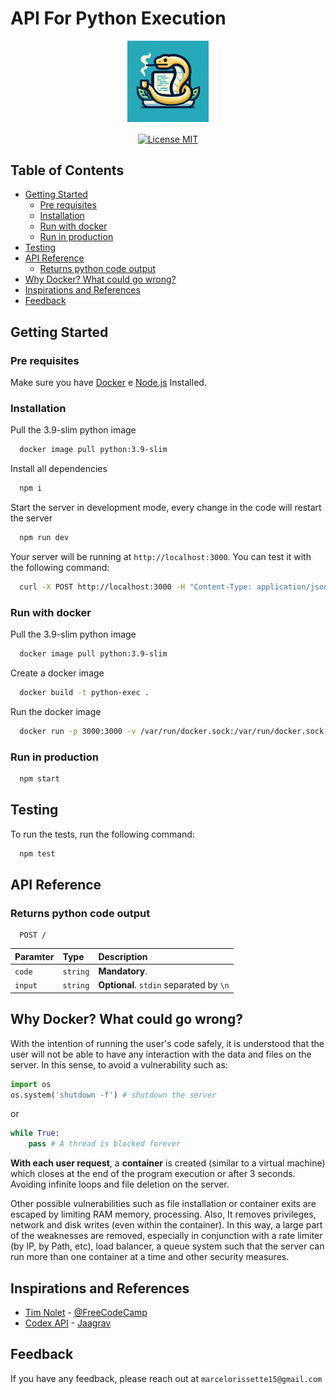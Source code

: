 # API For Python Execution

<p id="start" align="center">
<a href="#start">
  <img height="130rem" align="center" src="https://raw.githubusercontent.com/marcelo-schreiber/run-user-code-SaaS/master/img/logo.jpg" alt="logo">
</a>
<br>
<br>
<a href="https://github.com/marcelo-schreiber/run-user-code-SaaS/blob/master/LICENSE.md">
  <img src="https://img.shields.io/github/license/marcelo-schreiber/run-user-code-SaaS?style=for-the-badge"  align="center" alt="License MIT" />
</a>
</p>

## Table of Contents

* [Getting Started](#getting-started)
  * [Pre requisites](#pre-requisites)
  * [Installation](#installation)
  * [Run with docker](#run-with-docker)
  * [Run in production](#run-in-production)
* [Testing](#testing)
* [API Reference](#api-reference)
  * [Returns python code output](#returns-python-code-output)
* [Why Docker? What could go wrong?](#why-docker-what-could-go-wrong)
* [Inspirations and References](#inspirations-and-references)
* [Feedback](#feedback)

## Getting Started

### Pre requisites

Make sure you have [Docker](https://www.docker.com/) e [Node.js](https://nodejs.org/en/) Installed.

### Installation

Pull the 3.9-slim python image

```bash
  docker image pull python:3.9-slim
```

Install all dependencies

```bash
  npm i
```

Start the server in development mode, every change in the code will restart the server

```bash
  npm run dev
```

Your server will be running at `http://localhost:3000`. You can test it with the following command:

```bash
  curl -X POST http://localhost:3000 -H "Content-Type: application/json" -d '{"code": "print('Hello, World!')"}'
```

### Run with docker

Pull the 3.9-slim python image

```bash
  docker image pull python:3.9-slim
```

Create a docker image

```bash
  docker build -t python-exec .
```

Run the docker image

```bash
  docker run -p 3000:3000 -v /var/run/docker.sock:/var/run/docker.sock --name python-exec python-exec
```

### Run in production

```bash
  npm start
```

## Testing

To run the tests, run the following command:

```bash
  npm test
```

## API Reference

### Returns python code output

```http
  POST /
```

| Paramter   | Type       | Description                           |
| :---------- | :--------- | :---------------------------------- |
| `code` | `string` | **Mandatory**.|
| `input` | `string` | **Optional**. `stdin` separated by `\n`|

## Why Docker? What could go wrong?

With the intention of running the user's code safely, it is understood that the user will not be able to have any interaction with the data and files on the server.
In this sense, to avoid a vulnerability such as:

```python
import os
os.system('shutdown -f') # shutdown the server
```

or

```python
while True: 
    pass # A thread is blocked forever
```

**With each user request**, a **container** is created (similar to a virtual machine) which closes at the end of the program execution or after 3 seconds.
Avoiding infinite loops and file deletion on the server.
  
Other possible vulnerabilities such as file installation or container exits are escaped by limiting RAM memory, processing. Also, It removes privileges, network and disk writes (even within the container).
In this way, a large part of the weaknesses are removed, especially in conjunction with a rate limiter (by IP, by Path, etc), load balancer, a queue system such that the server can run more than one container at a time and other security measures.

## Inspirations and References

* [Tim Nolet](https://www.freecodecamp.org/news/running-untrusted-javascript-as-a-saas-is-hard-this-is-how-i-tamed-the-demons-973870f76e1c/) - [@FreeCodeCamp](https://www.freecodecamp.org/)
* [Codex API](https://github.com/Jaagrav/CodeX-API) - [Jaagrav](https://github.com/Jaagrav)

## Feedback

If you have any feedback, please reach out at `marcelorissette15@gmail.com`
